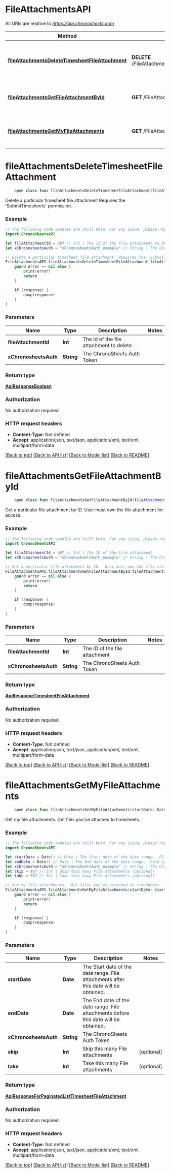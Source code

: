 # FileAttachmentsAPI

All URIs are relative to *https://api.chronosheets.com*

Method | HTTP request | Description
------------- | ------------- | -------------
[**fileAttachmentsDeleteTimesheetFileAttachment**](FileAttachmentsAPI.md#fileattachmentsdeletetimesheetfileattachment) | **DELETE** /FileAttachments/DeleteTimesheetFileAttachment | Delete a particular timesheet file attachment  Requires the &#39;SubmitTimesheets&#39; permission.
[**fileAttachmentsGetFileAttachmentById**](FileAttachmentsAPI.md#fileattachmentsgetfileattachmentbyid) | **GET** /FileAttachments/GetFileAttachmentById | Get a particular file attachment by ID.  User must own the file attachment for access.
[**fileAttachmentsGetMyFileAttachments**](FileAttachmentsAPI.md#fileattachmentsgetmyfileattachments) | **GET** /FileAttachments/GetMyFileAttachments | Get my file attachments.  Get files you&#39;ve attached to timesheets.


# **fileAttachmentsDeleteTimesheetFileAttachment**
```swift
    open class func fileAttachmentsDeleteTimesheetFileAttachment(fileAttachmentId: Int, xChronosheetsAuth: String, completion: @escaping (_ data: ApiResponseBoolean?, _ error: Error?) -> Void)
```

Delete a particular timesheet file attachment  Requires the 'SubmitTimesheets' permission.

### Example 
```swift
// The following code samples are still beta. For any issue, please report via http://github.com/OpenAPITools/openapi-generator/issues/new
import ChronoSheetsAPI

let fileAttachmentId = 987 // Int | The Id of the file attachment to delete
let xChronosheetsAuth = "xChronosheetsAuth_example" // String | The ChronoSheets Auth Token

// Delete a particular timesheet file attachment  Requires the 'SubmitTimesheets' permission.
FileAttachmentsAPI.fileAttachmentsDeleteTimesheetFileAttachment(fileAttachmentId: fileAttachmentId, xChronosheetsAuth: xChronosheetsAuth) { (response, error) in
    guard error == nil else {
        print(error)
        return
    }

    if (response) {
        dump(response)
    }
}
```

### Parameters

Name | Type | Description  | Notes
------------- | ------------- | ------------- | -------------
 **fileAttachmentId** | **Int** | The Id of the file attachment to delete | 
 **xChronosheetsAuth** | **String** | The ChronoSheets Auth Token | 

### Return type

[**ApiResponseBoolean**](ApiResponseBoolean.md)

### Authorization

No authorization required

### HTTP request headers

 - **Content-Type**: Not defined
 - **Accept**: application/json, text/json, application/xml, text/xml, multipart/form-data

[[Back to top]](#) [[Back to API list]](../README.md#documentation-for-api-endpoints) [[Back to Model list]](../README.md#documentation-for-models) [[Back to README]](../README.md)

# **fileAttachmentsGetFileAttachmentById**
```swift
    open class func fileAttachmentsGetFileAttachmentById(fileAttachmentId: Int, xChronosheetsAuth: String, completion: @escaping (_ data: ApiResponseTimesheetFileAttachment?, _ error: Error?) -> Void)
```

Get a particular file attachment by ID.  User must own the file attachment for access.

### Example 
```swift
// The following code samples are still beta. For any issue, please report via http://github.com/OpenAPITools/openapi-generator/issues/new
import ChronoSheetsAPI

let fileAttachmentId = 987 // Int | The ID of the file attachment
let xChronosheetsAuth = "xChronosheetsAuth_example" // String | The ChronoSheets Auth Token

// Get a particular file attachment by ID.  User must own the file attachment for access.
FileAttachmentsAPI.fileAttachmentsGetFileAttachmentById(fileAttachmentId: fileAttachmentId, xChronosheetsAuth: xChronosheetsAuth) { (response, error) in
    guard error == nil else {
        print(error)
        return
    }

    if (response) {
        dump(response)
    }
}
```

### Parameters

Name | Type | Description  | Notes
------------- | ------------- | ------------- | -------------
 **fileAttachmentId** | **Int** | The ID of the file attachment | 
 **xChronosheetsAuth** | **String** | The ChronoSheets Auth Token | 

### Return type

[**ApiResponseTimesheetFileAttachment**](ApiResponseTimesheetFileAttachment.md)

### Authorization

No authorization required

### HTTP request headers

 - **Content-Type**: Not defined
 - **Accept**: application/json, text/json, application/xml, text/xml, multipart/form-data

[[Back to top]](#) [[Back to API list]](../README.md#documentation-for-api-endpoints) [[Back to Model list]](../README.md#documentation-for-models) [[Back to README]](../README.md)

# **fileAttachmentsGetMyFileAttachments**
```swift
    open class func fileAttachmentsGetMyFileAttachments(startDate: Date, endDate: Date, xChronosheetsAuth: String, skip: Int? = nil, take: Int? = nil, completion: @escaping (_ data: ApiResponseForPaginatedListTimesheetFileAttachment?, _ error: Error?) -> Void)
```

Get my file attachments.  Get files you've attached to timesheets.

### Example 
```swift
// The following code samples are still beta. For any issue, please report via http://github.com/OpenAPITools/openapi-generator/issues/new
import ChronoSheetsAPI

let startDate = Date() // Date | The Start date of the date range.  File attachments after this date will be obtained.
let endDate = Date() // Date | The End date of the date range.  File attachments before this date will be obtained.
let xChronosheetsAuth = "xChronosheetsAuth_example" // String | The ChronoSheets Auth Token
let skip = 987 // Int | Skip this many File attachments (optional)
let take = 987 // Int | Take this many File attachments (optional)

// Get my file attachments.  Get files you've attached to timesheets.
FileAttachmentsAPI.fileAttachmentsGetMyFileAttachments(startDate: startDate, endDate: endDate, xChronosheetsAuth: xChronosheetsAuth, skip: skip, take: take) { (response, error) in
    guard error == nil else {
        print(error)
        return
    }

    if (response) {
        dump(response)
    }
}
```

### Parameters

Name | Type | Description  | Notes
------------- | ------------- | ------------- | -------------
 **startDate** | **Date** | The Start date of the date range.  File attachments after this date will be obtained. | 
 **endDate** | **Date** | The End date of the date range.  File attachments before this date will be obtained. | 
 **xChronosheetsAuth** | **String** | The ChronoSheets Auth Token | 
 **skip** | **Int** | Skip this many File attachments | [optional] 
 **take** | **Int** | Take this many File attachments | [optional] 

### Return type

[**ApiResponseForPaginatedListTimesheetFileAttachment**](ApiResponseForPaginatedListTimesheetFileAttachment.md)

### Authorization

No authorization required

### HTTP request headers

 - **Content-Type**: Not defined
 - **Accept**: application/json, text/json, application/xml, text/xml, multipart/form-data

[[Back to top]](#) [[Back to API list]](../README.md#documentation-for-api-endpoints) [[Back to Model list]](../README.md#documentation-for-models) [[Back to README]](../README.md)


